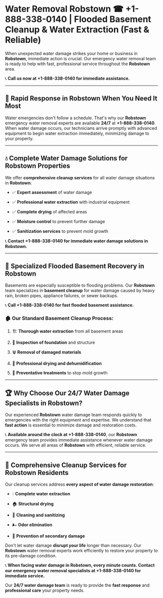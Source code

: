 # Water Removal Robstown ☎ +1-888-338-0140 | Flooded Basement Cleanup & Water Extraction (Fast & Reliable)

When unexpected water damage strikes your home or business in **Robstown**, immediate action is crucial. Our emergency water removal team is ready to help with fast, professional service throughout the **Robstown** area. 

📞 **Call us now at +1-888-338-0140 for immediate assistance.**
---
## 🚀 Rapid Response in Robstown When You Need It Most
Water emergencies don't follow a schedule. That's why our **Robstown** emergency water removal experts are available **24/7** at **+1-888-338-0140**. When water damage occurs, our technicians arrive promptly with advanced equipment to begin water extraction immediately, minimizing damage to your property.
---
## 💧 Complete Water Damage Solutions for Robstown Properties
We offer **comprehensive cleanup services** for all water damage situations in **Robstown**:
- ✅ **Expert assessment** of water damage  
- ✅ **Professional water extraction** with industrial equipment  
- ✅ **Complete drying** of affected areas  
- ✅ **Moisture control** to prevent further damage  
- ✅ **Sanitization services** to prevent mold growth  
📞 **Contact +1-888-338-0140 for immediate water damage solutions in Robstown.**
---
## 🌊 Specialized Flooded Basement Recovery in Robstown
Basements are especially susceptible to flooding problems. Our **Robstown** team specializes in **basement cleanup** for water damage caused by heavy rain, broken pipes, appliance failures, or sewer backups. 
📞 **Call +1-888-338-0140 for fast flooded basement assistance.**
### 🏚️ Our Standard Basement Cleanup Process:
1. 🏗️ **Thorough water extraction** from all basement areas  
2. 🔎 **Inspection of foundation** and structure  
3. 🗑️ **Removal of damaged materials**  
4. 💨 **Professional drying and dehumidification**  
5. 🚫 **Preventative treatments** to stop mold growth  
---
## 🏆 Why Choose Our 24/7 Water Damage Specialists in Robstown?
Our experienced **Robstown** water damage team responds quickly to emergencies with the right equipment and expertise. We understand that **fast action** is essential to minimize damage and restoration costs.
📞 **Available around the clock at +1-888-338-0140**, our **Robstown** emergency team provides immediate assistance whenever water damage occurs. We serve all areas of **Robstown** with efficient, reliable service.
---
## 🧹 Comprehensive Cleanup Services for Robstown Residents
Our cleanup services address **every aspect of water damage restoration**:
- 💧 **Complete water extraction**  
- 🏠 **Structural drying**  
- 🧼 **Cleaning and sanitizing**  
- 🌬️ **Odor elimination**  
- 🚫 **Prevention of secondary damage**  
Don't let water damage **disrupt your life** longer than necessary. Our **Robstown** water removal experts work efficiently to restore your property to its pre-damage condition.
📞 **When facing water damage in Robstown, every minute counts. Contact our emergency water removal specialists at +1-888-338-0140 for immediate service.**
Our **24/7 water damage team** is ready to provide the **fast response** and **professional care** your property needs.
